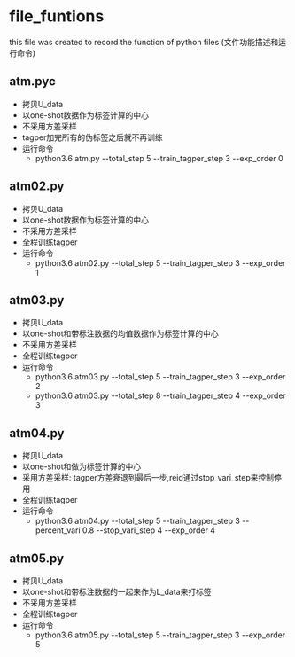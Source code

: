 # file_funtions
this file was created to record the function of python files
(文件功能描述和运行命令)
## atm.pyc
- 拷贝U_data
- 以one-shot数据作为标签计算的中心
- 不采用方差采样
- tagper加完所有的伪标签之后就不再训练
- 运行命令
    - python3.6 atm.py  --total_step 5 --train_tagper_step 3 --exp_order 0

## atm02.py
- 拷贝U_data
- 以one-shot数据作为标签计算的中心
- 不采用方差采样
- 全程训练tagper
- 运行命令
    - python3.6 atm02.py  --total_step 5 --train_tagper_step 3 --exp_order 1


## atm03.py
- 拷贝U_data
- 以one-shot和带标注数据的均值数据作为标签计算的中心
- 不采用方差采样
- 全程训练tagper
- 运行命令
    - python3.6 atm03.py  --total_step 5 --train_tagper_step 3 --exp_order 2
    - python3.6 atm03.py  --total_step 8 --train_tagper_step 4 --exp_order 3

## atm04.py
- 拷贝U_data
- 以one-shot和做为标签计算的中心
- 采用方差采样: tagper方差衰退到最后一步,reid通过stop_vari_step来控制停用
- 全程训练tagper
- 运行命令
    - python3.6 atm04.py  --total_step 5 --train_tagper_step 3 --percent_vari 0.8 --stop_vari_step 4 --exp_order 4
    
## atm05.py
- 拷贝U_data
- 以one-shot和带标注数据的一起来作为L_data来打标签
- 不采用方差采样
- 全程训练tagper
- 运行命令
    - python3.6 atm05.py  --total_step 5 --train_tagper_step 3 --exp_order 5





